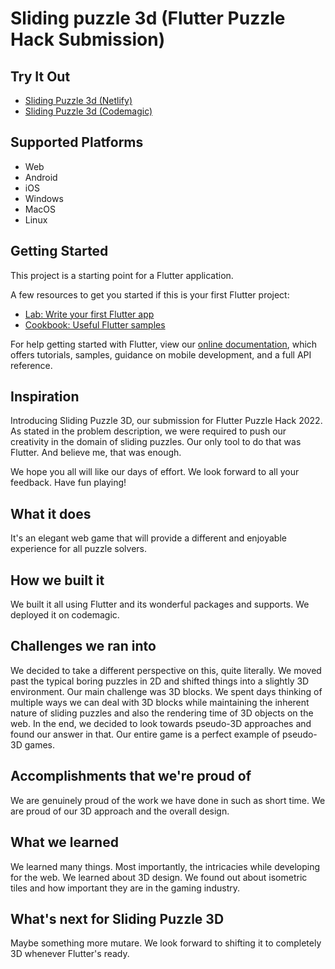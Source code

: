 # Sliding puzzle 3d (Flutter Puzzle Hack Submission)

## Try It Out
- [Sliding Puzzle 3d (Netlify)](https://flutter.dev/docs/get-started/codelab)
- [Sliding Puzzle 3d (Codemagic)](https://flutter.dev/docs/get-started/codelab)

## Supported Platforms
- Web
- Android
- iOS
- Windows
- MacOS
- Linux

## Getting Started

This project is a starting point for a Flutter application.

A few resources to get you started if this is your first Flutter project:

- [Lab: Write your first Flutter app](https://flutter.dev/docs/get-started/codelab)
- [Cookbook: Useful Flutter samples](https://flutter.dev/docs/cookbook)

For help getting started with Flutter, view our
[online documentation](https://flutter.dev/docs), which offers tutorials,
samples, guidance on mobile development, and a full API reference.

## Inspiration
Introducing Sliding Puzzle 3D, our submission for Flutter Puzzle Hack 2022. As stated in the problem description, we were required to push our creativity in the domain of sliding puzzles. Our only tool to do that was Flutter. And believe me, that was enough. 

We hope you all will like our days of effort. We look forward to all your feedback. Have fun playing! 

## What it does
It's an elegant web game that will provide a different and enjoyable experience for all puzzle solvers.

## How we built it
We built it all using Flutter and its wonderful packages and supports. We deployed it on codemagic. 

## Challenges we ran into
We decided to take a different perspective on this, quite literally. We moved past the typical boring puzzles in 2D and shifted things into a slightly 3D environment. Our main challenge was 3D blocks. We spent days thinking of multiple ways we can deal with 3D blocks while maintaining the inherent nature of sliding puzzles and also the rendering time of 3D objects on the web. In the end, we decided to look towards pseudo-3D approaches and found our answer in that. Our entire game is a perfect example of pseudo-3D games.

## Accomplishments that we're proud of
We are genuinely proud of the work we have done in such as short time. We are proud of our 3D approach and the overall design.

## What we learned
We learned many things. Most importantly, the intricacies while developing for the web. We learned about 3D design. We found out about isometric tiles and how important they are in the gaming industry.

## What's next for Sliding Puzzle 3D
Maybe something more mutare. We look forward to shifting it to completely 3D whenever Flutter's ready. 
